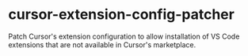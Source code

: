 # cursor-extension-config-patcher
Patch Cursor's extension configuration to allow installation of VS Code extensions that are not available in Cursor's marketplace.
